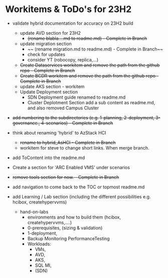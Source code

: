 # Workitems & ToDo's for 23H2



- validate hybrid documentation for accuracy on 23H2 build
  - update AVD section for 23H2
    - ~~(rename blabla....md to readme.md) - Complete in Branch~~
  - update migration section 
    - ~~ (rename migration.md to readme.md) - Complete in Branch~~
    - check for updates
    - consider YT (robocopy, replica,...)
  - ~~Create Dataservices workitem and remove the path from the github repo - Complete in Branch~~
  - ~~Create BCDR  workitem and remove the path from the github repo  - Complete in Branch~~
  - update AKS section - workitem
  - Update Deployment section
    - SDN Deployment guide renamed to readme.md
    - Cluster Deplotment Section add a sub content as readme.md, and also removed Campus Cluster
- ~~add numbering to the subdirectories (e.g. 1-planning, 2-deployment, 3-governance., 4-scenarios) - Complete in Branch~~
- think about renaming 'hybrid' to AzStack HCI
  - ~~rename to hybrid_AsHCI - Complete in Branch~~
  - workitem for steve to change short links. When merge branch.
- add ToContent into the readme.md
- Create a section for 'ARC Enabled VMS' under scenarios
- ~~remove tools section for now. - Complete in Branch~~
- add navigation to come back to the TOC or topmost readme.md

- add Learning / Lab section (including the different possibilities e.g. hcibox, createhypervvms)
  - hand-on-labs
    - environments and how to build them (hcibox, createhypervvms,....)
    - 0-prerequisites, (sizing & validation)
    - 1-deployment, 
    - Backup Monitoring PerformanceTesting
    - Workloads:
      - VMs,
      - AVD,
      - AKS, 
      - SQL MI,
      - (SDN)
  
  
